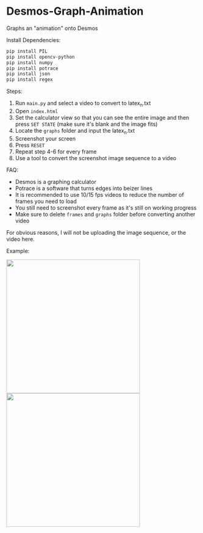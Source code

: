 # Desmos-Graph-Animation
Graphs an "animation" onto Desmos

Install Dependencies:
```sh
pip install PIL
pip install opencv-python
pip install numpy
pip install potrace
pip install json
pip install regex
```

Steps:
1. Run `main.py` and select a video to convert to latex<sub>n</sub>.txt
2. Open `index.html`
3. Set the calculator view so that you can see the entire image <!---400 px x 600 px = 400 x 600---> and then press `SET STATE` (make sure it's blank and the image fits)
4. Locate the `graphs` folder and input the latex<sub>n</sub>.txt
5. Screenshot your screen
6. Press `RESET` <!---this will reset the view to the state you've set---> 
7. Repeat step 4-6 for every frame
8. Use a tool to convert the screenshot image sequence to a video <!---I use Premiere Pro--->

FAQ:
- Desmos is a graphing calculator
- Potrace is a software that turns edges into beizer lines
- It is recommended to use 10/15 fps videos to reduce the number of frames you need to load
- You still need to screenshot every frame as it's still on working progress
- Make sure to delete `frames` and `graphs` folder before converting another video


For obvious reasons, I will not be uploading the image sequence, or the video here.

Example:

<img src="https://user-images.githubusercontent.com/88318140/132680429-13c12472-a933-4d96-a3d7-7104ba23e4ed.png" width="350">

<img src="https://user-images.githubusercontent.com/88318140/132681141-a6a3085b-c286-4127-b09a-ec2ea3873604.png" width="350">


